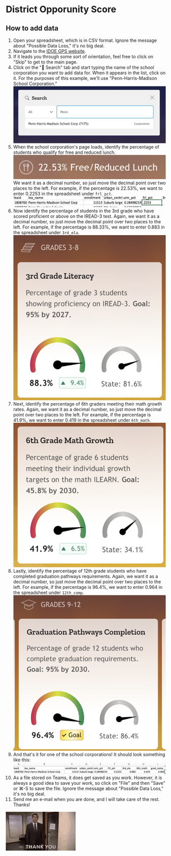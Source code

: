 # District Opporunity Score

## How to add data

1. Open your spreadsheet, which is in CSV format. Ignore the message about "Possible Data Loss," it's no big deal.
2. Navigate to the [IDOE GPS website](https://indianagps.doe.in.gov/).
3. If it leads you through some sort of orientation, feel free to click on "Skip" to get to the main page.
4. Click on the "🔎 Search" tab and start typing the name of the school corporation you want to add data for. When it appears in the list, click on it. For the purposes of this example, we'll use "Penn-Harris-Madison School Corporation."
![Search for the school corporation](images/search.png)
1. When the school corporation's page loads, identify the percentage of students who qualify for free and reduced lunch.
![Find the percentage of students who qualify for free and reduced lunch](images/far.png)
We want it as a decimal number, so just move the decimal point over two places to the left. For example, if the percentage is 22.53%, we want to enter 0.2253 in the spreadsheet under `frl_pct`.
![Enter the percentage of students who qualify for free and reduced lunch](images/far2.png)
2. Now identify the percentage of students in the 3rd grade who have scored proficient or above on the IREAD-3 test. Again, we want it as a decimal number, so just move the decimal point over two places to the left. For example, if the percentage is 88.33%, we want to enter 0.883 in the spreadsheet under `3rd_ela`.
![Find the percentage of students who scored proficient or above on the IREAD-3 test](images/iread.png)
3. Next, identify the percentage of 6th graders meeting their math growth rates. Again, we want it as a decimal number, so just move the decimal point over two places to the left. For example, if the percentage is 41.9%, we want to enter 0.419 in the spreadsheet under `6th_math`.
![Find the percentage of students who scored proficient or above on the 6th grade math test](images/6th_math.png)
4. Lastly, identify the percentage of 12th grade students who have completed graduation pathways requirements. Again, we want it as a decimal number, so just move the decimal point over two places to the left. For example, if the percentage is 96.4%, we want to enter 0.964 in the spreadsheet under `12th_comp`.
![Find the percentage of students who have completed graduation pathways requirements](images/12th_comp.png)
5. And that's it for one of the school corporations! It should look something like this:
![The completed spreadsheet](images/spreadsheet.png)
6. As a file stored on Teams, it does get saved as you work. However, it is always a good idea to save your work, so click on "File" and then "Save" or ⌘-S to save the file. Ignore the message about "Possible Data Loss," it's no big deal.
7. Send me an e-mail when you are done, and I will take care of the rest. Thanks!

![Thank You!](images/thank_you.gif)